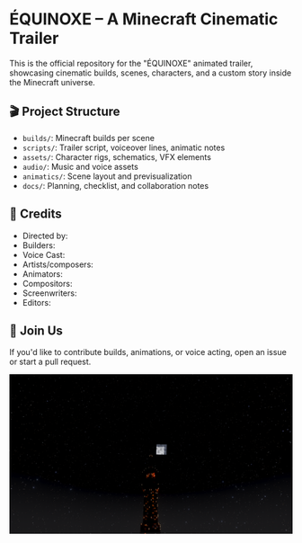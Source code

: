 # ÉQUINOXE – A Minecraft Cinematic Trailer

This is the official repository for the "ÉQUINOXE" animated trailer, showcasing cinematic builds, scenes, characters, and a custom story inside the Minecraft universe.

## 🎬 Project Structure

- `builds/`: Minecraft builds per scene
- `scripts/`: Trailer script, voiceover lines, animatic notes
- `assets/`: Character rigs, schematics, VFX elements
- `audio/`: Music and voice assets
- `animatics/`: Scene layout and previsualization
- `docs/`: Planning, checklist, and collaboration notes

## 📜 Credits

- Directed by: 
- Builders: 
- Voice Cast: 
- Artists/composers:
- Animators:
- Compositors:
- Screenwriters:
- Editors:

## 💬 Join Us

If you'd like to contribute builds, animations, or voice acting, open an issue or start a pull request.

![TRAILER BANNER](https://github.com/Yancovert/Equinoxe/blob/main/animatics/Screenshot%20From%202025-03-10%2023-08-36.png?raw=true)

